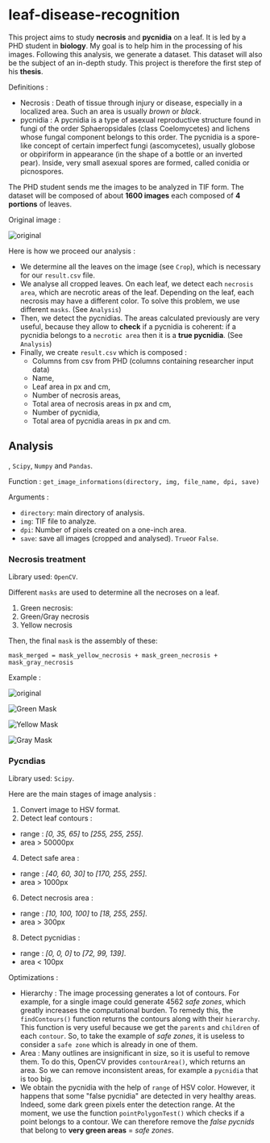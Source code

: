 # leaf-disease-recognition

This project aims to study **necrosis** and **pycnidia** on a leaf. It is led by a PHD student in **biology**. My goal is to help him in the processing of his images.
Following this analysis, we generate a dataset. This dataset will also be the subject of an in-depth study. This project is therefore the first step of his **thesis**.

Definitions : 
* Necrosis : Death of tissue through injury or disease, especially in a localized area. Such an area is usually *brown* or *black*.
* pycnidia : A pycnidia is a type of asexual reproductive structure found in fungi of the order Sphaeropsidales (class Coelomycetes) and lichens whose fungal component belongs to this order. The pycnidia is a spore-like concept of certain imperfect fungi (ascomycetes), usually globose or obpiriform in appearance (in the shape of a bottle or an inverted pear). Inside, very small asexual spores are formed, called conidia or picnospores.

The PHD student sends me the images to be analyzed in TIF form. The dataset will be composed of about **1600 images** each composed of **4 portions** of leaves.

Original image : 

![original](Report/Ber_Bob_2_Bob_2.jpg)

Here is how we proceed our analysis : 
- We determine all the leaves on the image (see `Crop`), which is necessary for our `result.csv` file.
- We analyse all cropped leaves. On each leaf, we detect each `necrosis area`, which are necrotic areas of the leaf. Depending on the leaf, each necrosis may have a different color. To solve this problem, we use different `masks`. (See `Analysis`)
- Then, we detect the pycnidias. The areas calculated previously are very useful, because they allow to **check** if a pycnidia is coherent: if a pycnidia belongs to a `necrotic area` then it is a **true pycnidia**. (See `Analysis`)
- Finally, we create `result.csv` which is composed : 
    * Columns from csv from PHD (columns containing researcher input data)
    * Name,
    * Leaf area in px and cm,
    * Number of necrosis areas,
    * Total area of necrosis areas in px and cm,
    * Number of pycnidia,
    * Total area of pycnidia areas in px and cm.

## Analysis

, `Scipy`, `Numpy` and `Pandas`. 

Function : `get_image_informations(directory, img, file_name, dpi, save)`

Arguments : 
- `directory`: main directory of analysis.
- `img`: TIF file to analyze.
- `dpi`: Number of pixels created on a one-inch area.
- `save`: save all images (cropped and analysed). `True`or `False`. 

### Necrosis treatment

Library used: `OpenCV`.

Different `masks` are used to determine all the necroses on a leaf. 

1. Green necrosis:
2. Green/Gray necrosis
3. Yellow necrosis

Then, the final `mask` is the assembly of these: 

```mask_merged = mask_yellow_necrosis + mask_green_necrosis + mask_gray_necrosis```

Example : 

![original](Report/leaf.jpg)

![Green Mask](Report/mask_green.jpg)

![Yellow Mask](Report/mask_yellow.jpg)

![Gray Mask](Report/mask_gray.jpg)


### Pycndias 

Library used: `Scipy`.



Here are the main stages of image analysis : 
1. Convert image to HSV format.
2. Detect leaf contours : 
  * range  : *[0, 35, 65]* to *[255, 255, 255]*.
  *  area > 50000px
4. Detect safe area : 
  * range : *[40, 60, 30]* to *[170, 255, 255]*.
  * area > 1000px
6. Detect necrosis area : 
  * range : *[10, 100, 100]* to *[18, 255, 255]*.
  * area > 300px
8. Detect pycnidias : 
  * range : *[0, 0, 0]* to *[72, 99, 139]*.
  * area < 100px

Optimizations : 
- Hierarchy : The image processing generates a lot of contours. For example, for a single image could generate 4562 *safe zones*, which greatly increases the computational burden. To remedy this, the `findContours()` function returns the contours along with their `hierarchy`.  This function is very useful because we get the `parents` and `children` of each `contour`. So, to take the example of *safe zones*, it is useless to consider a `safe zone` which is already in one of them.
- Area : Many outlines are insignificant in size, so it is useful to remove them. To do this, OpenCV provides `contourArea()`, which returns an area. So we can remove inconsistent areas, for example a `pycnidia` that is too big.
- We obtain the pycnidia with the help of `range` of HSV color. 
However, it happens that some "false pycnidia" are detected in very healthy areas. Indeed, some dark green pixels enter the detection range. At the moment, we use the function `pointPolygonTest()` which checks if a point belongs to a contour. We can therefore remove the *false pycnids* that belong to **very green areas** = *safe zones*.

